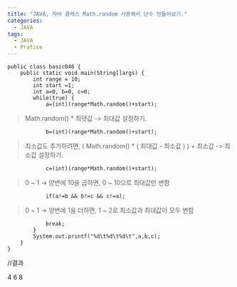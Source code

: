 ```yaml
---
title: "JAVA, 자바 클래스 Math.random 사용해서 난수 만들어보기."
categories:
  - JAVA
tags:
  - JAVA
  - Pratice
---
```


	public class basic046 {
		public static void main(String[]args) {
			int range = 10;
			int start =1;
			int a=0, b=0, c=0;
			while(true) {
				a=(int)(range*Math.random()+start);
> Math.random() * 최댓값 -> 최대값 설정하기.

				b=(int)(range*Math.random()+start);
>최소값도 추가하려면, ( Math.random() * ( 최대값 - 최소값 )  ) + 최소값 -> 최소값 설정하기.

				c=(int)(range*Math.random()+start);
>0 ~ 1 → 양변에 10을 곱하면, 0 ~ 10으로 최대값만 변함

				if(a!=b && b!=c && c!=a);			
>0 ~ 1 → 양변에 1을 더하면, 1 ~ 2로 최소값과 최대값이 모두 변함	

				break;
			}
			System.out.printf("%d\t%d\t%d\t",a,b,c);	
		}
	}

//결과

4	6	8	